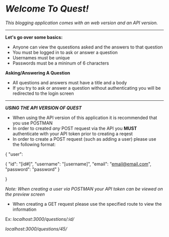 # *Welcome To Quest!*

*This blogging application comes with an web version and an API version.*

****

**Let's go over some basics:**
* Anyone can view the qusestions asked and the answers to that question
* You must be logged in to ask or answer a question
* Usernames must be unique
* Passwords must be a mininum of 6 characters 

**Asking/Answering A Question**
* All questions and answers must have a title and a body
* If you try to ask or answer a question without authenticating you will be redirected to the login screen

****

***USING THE API VERSION OF QUEST***


* When using the API version of this application it is recommended that you use POSTMAN
* In order to created *any* POST request via the API you **MUST** authenticate with your API token prior to creating a reqest
* In order to create a POST request (such as adding a user) please use the following format:

{ "user": 

{
	"id": "[id#]",
	"username": "[username]",
	"email": "email@email.com",
	"password": "password"
}

}

*Note: When creating a user via POSTMAN your API token can be viewed on the preview screen*

* When creating a GET request please use the specified route to view the information

Ex: *localhost:3000/questions/:id/*

*localhost:3000/questions/45/*